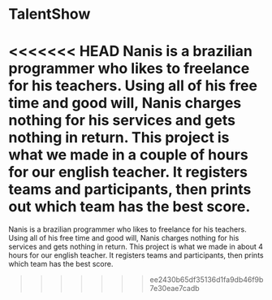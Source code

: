 # TalentShow

<<<<<<< HEAD
Nanis is a brazilian programmer who likes to freelance for his teachers. Using all of his free time and good will, Nanis charges nothing for his services and gets nothing in return. This project is what we made in a couple of hours for our english teacher. It registers teams and participants, then prints out which team has the best score.
=======
Nanis is a brazilian programmer who likes to freelance for his teachers. Using all of his free time and good will, Nanis charges nothing for his services and gets nothing in return. This project is what we made in about 4 hours for our english teacher. It registers teams and participants, then prints which team has the best score.
>>>>>>> ee2430b65df35136d1fa9db46f9b7e30eae7cadb
